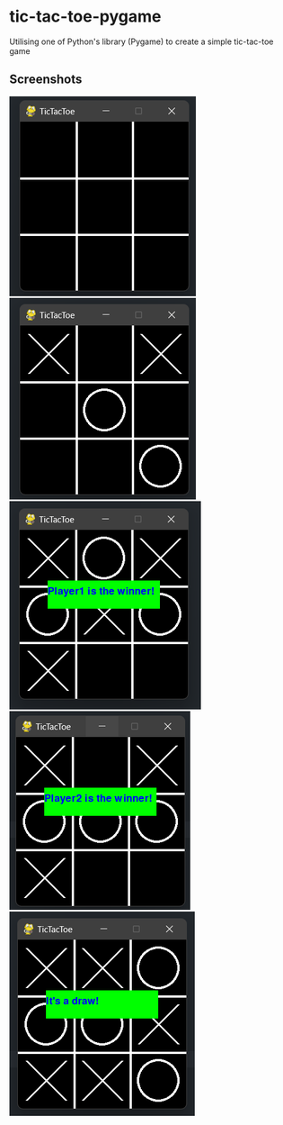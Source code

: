 # tic-tac-toe-pygame
Utilising one of Python's library (Pygame) to create a simple tic-tac-toe game



<h2> Screenshots </h2>
<div style="display: inline">
  <img src="docs/pic-1.png">
  <img src="docs/pic-2.png">
  <img src="docs/pic-3.png">
  <img src="docs/pic-4.png">
  <img src="docs/pic-5.png">
</div>
